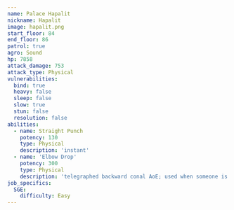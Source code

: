 ```yaml
---
name: Palace Hapalit
nickname: Hapalit
image: hapalit.png
start_floor: 84
end_floor: 86
patrol: true
agro: Sound
hp: 7858
attack_damage: 753
attack_type: Physical
vulnerabilities:
  bind: true
  heavy: false
  sleep: false
  slow: true
  stun: false
  resolution: false
abilities:
  - name: Straight Punch
    potency: 130
    type: Physical
    description: 'instant'
  - name: 'Elbow Drop'
    potency: 300
    type: Physical
    description: 'telegraphed backward conal AoE; used when someone is behind'
job_specifics:
  SGE:
    difficulty: Easy
---
```

